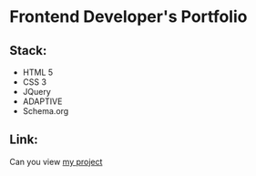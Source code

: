 # Frontend Developer's Portfolio

## Stack:
- HTML 5
- CSS 3
- JQuery
- ADAPTIVE
- Schema.org

## Link:
Can you view [my project](https://FedorYeager.github.io/Createx/)